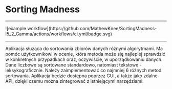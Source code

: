 # Sorting Madness
<hr>
![example workflow](https://github.com/MathewKnee/SortingMadness-I5_2_Gamma/actions/workflows/ci.yml/badge.svg)
<br>
<hr>
Aplikacja służąca do sortowania zbiorów danych różnymi algorytmami. Ma pomóc użytkownikowi w ocenie, która metoda może się najlepiej sprawdzić w konkretnych przypadkach oraz, oczywiście, w uporządkowaniu danych. Dane liczbowe są sortowane standardowo, natomiast tekstowe - leksykograficznie. Należy zaimplementować co najmniej 6 różnych metod sortowania. Aplikacja będzie dostępna poprzez GUI, a także jako zdalne API, dzięki czemu można zintegrować z istniejącymi narzędziami.
